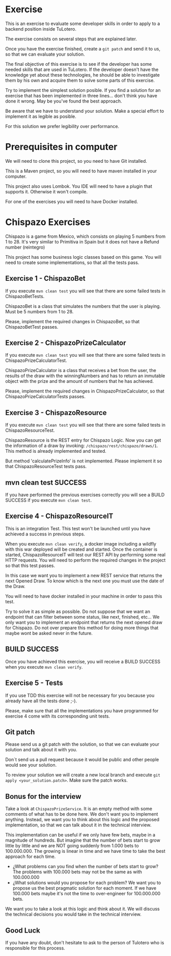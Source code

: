 # Exercise

This is an exercise to evaluate some developer skills in order to apply to a backend position inside TuLotero.
 
The exercise consists on several steps that are explained later.
    
Once you have the exercise finished, create a `git patch` and send it to us, so that we can evaluate your solution.

The final objective of this exercise is to see if the developer has some needed skills that are used in TuLotero.
If the developer doesn't have the knowledge yet about these technologies, he should be able to investigate them
by his own and acquire them to solve some parts of this exercise.

Try to implement the simplest solution posible. If you find a solution for an exercise that has been implemented in three lines... 
don't think you have done it wrong. May be you've found the best approach.

Be aware that we have to understand your solution. Make a special effort to implement it as legible as posible.

For this solution we prefer legibility over performance.

# Prerequisites in computer

We will need to clone this project, so you need to have Git installed.

This is a Maven project, so you will need to have maven installed in your computer.

This project also uses Lombok. You IDE will need to have a plugin that supports it. Otherwise it won't compile.

For one of the exercises you will need to have Docker installed.

# Chispazo Exercises

Chispazo is a game from Mexico, which consists on playing 5 numbers from 1 to 28. It's very similar to Primitiva in Spain
 but it does not have a Refund number (reintegro)

This project has some business logic classes based on this game. You will need to create some implementations, so that 
all the tests pass.

## Exercise 1 - ChispazoBet

If you execute `mvn clean test` you will see that there are some failed tests in ChispazoBetTests.

ChispazoBet is a class that simulates the numbers that the user is playing. Must be 5 numbers from 1 to 28.

Please, implement the required changes in ChispazoBet, so that ChispazoBetTest passes.

## Exercise 2 - ChispazoPrizeCalculator

If you execute `mvn clean test` you will see that there are some failed tests in ChispazoPrizeCalculatorTest.

ChispazoPrizeCalculator is a class that receives a bet from the user, the results of the draw with the winningNumbers
and has to return an inmutable object with the prize and the amount of numbers that he has achieved.

Please, implement the required changes in ChispazoPrizeCalculator, so that ChispazoPrizeCalculatorTests passes. 

## Exercise 3 - ChispazoResource

If you execute `mvn clean test` you will see that there are some failed tests in ChispazoResourceTest.

ChispazoResource is the REST entry for Chispazo Logic. Now you can get the information of a draw by invoking: 
`/chispazo/rest/chispazo/draws/1`. This method is already implemented and tested.

But method 'calculatePrizeInfo' is not implemented. Please implement it so that ChispazoResourceTest tests pass.

## mvn clean test SUCCESS

If you have performed the previous exercises correctly you will see a BUILD SUCCESS if you execute `mvn clean test`.

## Exercise 4 - ChispazoResourceIT

This is an integration Test. This test won't be launched until you have achieved a success in previous steps. 

When you execute `mvn clean verify`, a docker image including a wildfly with this war
deployed will be created and started. Once the container is started, ChispazoResourceIT will test our REST API by
performing some real HTTP requests. You will need to perform the required changes in the project so that this test
passes.

In this case we want you to implement a new REST service that returns the next Opened Draw. To know which is the next
one you must use the date of the Draw.

You will need to have docker installed in your machine in order to pass this test.

Try to solve it as simple as possible. Do not suppose that we want an endpoint that can filter
between some status, like next, finished, etc... We only want you to implement an endpoint that returns the next
opened draw for Chispazo. Do not over prepare this method for doing more things that maybe wont be asked never in the future.

## BUILD SUCCESS

Once you have achieved this exercise, you will receive a BUILD SUCCESS when you execute `mvn clean verify`.

## Exercise 5 - Tests

If you use TDD this exercise will not be necessary for you because you already have all the tests done ;-).

Please, make sure that all the implementations you have programmed for exercise 4 come with its corresponding unit tests.

## Git patch

Please send us a git patch with the solution, so that we can evaluate your solution and talk about it with you.

Don´t send us a pull request because it would be public and other people would see your solution.

To review your solution we will create a new local branch and execute `git apply <your_solution.patch>`. Make sure the patch works. 

## Bonus for the interview

Take a look at `ChispazoPrizeService`. It is an empty method with some comments of what has to be done here. We don't want you to implement anything. 
Instead, we want you to think about this logic and the proposed implementation, so that we can talk about it in the technical interview. 

This implementation can be useful if we only have few bets, maybe in a magnitude of hundreds. But imagine that the number of bets start to grow little by little and we are NOT going suddenly from 1.000 bets to 100.000.000. The growing is linear in time and we have time to take the best approach for each time.  

- ¿What problems can you find when the number of bets start to grow? The problems with 100.000 bets may not be the same as with 100.000.000
- ¿What solutions would you propose for each problem? We want you to propose us the best pragmatic solution for each moment. If we have 100.000 bets maybe it's not the time to over-engineer for 100.000.000 bets.

We want you to take a look at this logic and think about it. We will discuss the technical decisions you would take in the technical interview.

## Good Luck

If you have any doubt, don't hesitate to ask to the person of Tulotero who is responsible for this process.
